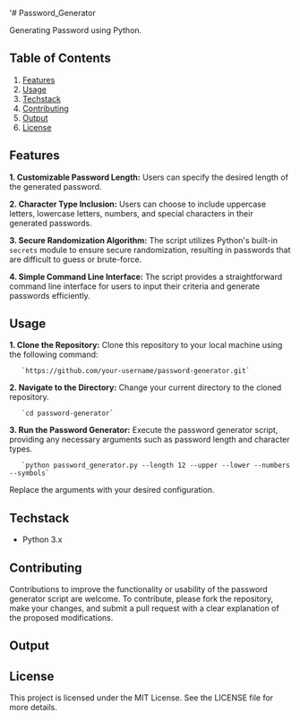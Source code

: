 '# Password_Generator

Generating Password using Python.

## Table of Contents

1. [Features](#features)
2. [Usage](#usage)
3. [Techstack](#techstack)
4. [Contributing](#contributing)
5. [Output](#output)
6. [License](#license)
   
## Features

**1. Customizable Password Length:**
   Users can specify the desired length of the generated password.
   
**2. Character Type Inclusion:**
   Users can choose to include uppercase letters, lowercase letters, numbers, and special characters in their generated passwords.
   
**3. Secure Randomization Algorithm:**
   The script utilizes Python's built-in `secrets` module to ensure secure randomization, resulting in passwords that are difficult to guess or brute-force.
   
**4. Simple Command Line Interface:**
   The script provides a straightforward command line interface for users to input their criteria and generate passwords efficiently.

## Usage

**1. Clone the Repository:** Clone this repository to your local machine using the following command:

       `https://github.com/your-username/password-generator.git`
   
**2. Navigate to the Directory:** Change your current directory to the cloned repository.

       `cd password-generator`
   
**3. Run the Password Generator:** Execute the password generator script, providing any necessary arguments such as password length and character types.

       `python password_generator.py --length 12 --upper --lower --numbers --symbols`
       
Replace the arguments with your desired configuration.

## Techstack

- Python 3.x

## Contributing

Contributions to improve the functionality or usability of the password generator script are welcome. To contribute, please fork the repository, make your changes, and submit a pull request with a clear explanation of the proposed modifications.

## Output



## License

This project is licensed under the MIT License. See the LICENSE file for more details.

